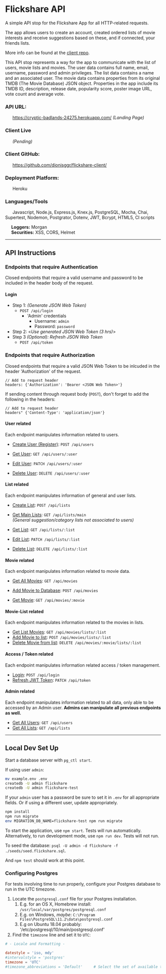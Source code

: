 # Flickshare API
A simple API stop for the Flickshare App for all HTTP-related requests.

The app allows users to create an account, created ordered lists of movie interests and receive suggestions based on these, and if connected, your friends lists.

More info can be found at the [client repo](https://github.com/dionisggr/flickshare-client).

This API stop represents a way for the app to communicate with the list of users, movie lists and movies. The user data contains full name, email, username, password and admin privileges. The list data contains a name and an associated user. The movie data contains properties from its original TMDB (The Movie Database) JSON object. Properties in the app include its TMDB ID, description, release date, popularity score, poster image URL, vote count and average vote.

### API URL:
&nbsp;&nbsp;&nbsp;&nbsp;&nbsp; https://cryptic-badlands-24275.herokuapp.com/ *(Landing Page)*

### Client Live
&nbsp;&nbsp;&nbsp;&nbsp;&nbsp; *(Pending)*

### Client GitHub:
&nbsp;&nbsp;&nbsp;&nbsp;&nbsp; https://github.com/dionisggr/flickshare-client/

### Deployment Platform:
&nbsp;&nbsp;&nbsp;&nbsp;&nbsp; Heroku

### Languages/Tools
&nbsp;&nbsp;&nbsp;&nbsp;&nbsp; Javascript, Node.js, Express.js, Knex.js, PostgreSQL, Mocha, Chai, Supertest, Nodemon, Postgrator, Dotenv, JWT, Bcrypt, HTML5, CI scripts

&nbsp;&nbsp;&nbsp;&nbsp;&nbsp;**Loggers:** Morgan \
&nbsp;&nbsp;&nbsp;&nbsp;&nbsp;**Securities:** XSS, CORS, Helmet

---

## API Instructions

### Endpoints that require Authentication
Closed endpoints that require a valid username and password to be included in the header body of the request.

#### Login

- Step 1: *(Generate JSON Web Token)*
  - `POST /api/login`
    - 'Admin' credentials
      - Username: `admin`
      - Password: `password`
- Step 2: &lt;*Use generated JSON Web Token (3 hrs)*&gt;
- Step 3 *(Optional): Refresh JSON Web Token*
  -  `POST /api/token`

### Endpoints that require Authorization
Closed endpoints that require a valid JSON Web Token to be inlcuded in the header 'Authorization' of the request.
```
// Add to request header
headers: {'Authorization': 'Bearer <JSON Web Token>'}
```
If sending content through request body (`POST`), don't forget to add the following in the headers:
```
// Add to request header
headers" {'Content-Type': 'application/json'}
```

#### User related
Each endpoint manipulates information related to users.
- [Create User (Register)](): `POST /api/users`

- [Get User](): `GET /api/users/:user`
- [Edit User](): `PATCH /api/users/:user`
- [Delete User](): `DELETE /api/users/:user`

#### List related
Each endpoint manipulates information of general and user lists.
- [Create List](): `POST /api/lists`

- [Get Main Lists](): `GET /api/lists/main` \
*(General suggestion/category lists not associated to users)*

- [Get List](): `GET /api/lists/:list`
- [Edit List](): `PATCH /api/lists/:list`
- [Delete List](): `DELETE /api/lists/:list`

#### Movie related
Each endpoint manipulates information related to movie data.
- [Get All Movies](): `GET /api/movies`
- [Add Movie to Database](): `POST /api/movies`

- [Get Movie](): `GET /api/movies/:movie`

#### Movie-List related
Each endpoint manipulates information related to the movies in lists.
- [Get List Movies](): `GET /api/movies/lists/:list`
- [Add Movie to list](): `POST /api/movies/lists/:list`
- [Delete Movie from list](): `DELETE /api/movies/:movie/lists/:list`

#### Access / Token related
Each endpoint manipulates information related access / token management.
- [Login](): `POST /api/login`
- [Refresh JWT Token](): `PATCH /api/token`

#### Admin related
Each endpoint manipulates information related to all data, only able to be accessed by an Admin user. __Admins can manipulate all previous endpoints as well.__
- [Get All Users](): `GET /api/users`
- [Get All Lists](): `GET /api/lists`

---
## Local Dev Set Up
Start a database server with `pg_ctl start`.

If using user `admin`:

```bash
mv example.env .env
createdb -U admin flickshare
createdb -U admin flickshare-test
```

If your `admin` user has a password be sure to set it in `.env` for all appropriate fields. Or if using a different user, update appropriately.

```bash
npm install
npm run migrate
env MIGRATION_DB_NAME=flickshare-test npm run migrate
```

To start the application, use `npm start`. Tests will run automatically. \
Alternatively, to run development mode, use `npm run dev`. Tests will not run.

To seed the database: `psql -U admin -d flickshare -f ./seeds/seed.flickshare.sql`.

And `npm test` should work at this point.

### Configuring Postgres
For tests involving time to run properly, configure your Postgres database to run in the UTC timezone.

1. Locate the `postgresql.conf` file for your Postgres installation.
   1. E.g. for an OS X, Homebrew install: `/usr/local/var/postgres/postgresql.conf`
   2. E.g. on Windows, _maybe_: `C:\Program Files\PostgreSQL\11.2\data\postgresql.conf`
   3. E.g  on Ubuntu 18.04 probably: '/etc/postgresql/10/main/postgresql.conf'
2. Find the `timezone` line and set it to `UTC`:

```conf
# - Locale and Formatting -

datestyle = 'iso, mdy'
#intervalstyle = 'postgres'
timezone = 'UTC'
#timezone_abbreviations = 'Default'     # Select the set of available time zone
```